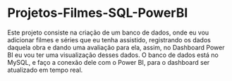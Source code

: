 # Projetos-Filmes-SQL-PowerBI
Este projeto consiste na criação de um banco de dados, onde eu vou adicionar filmes e séries que eu tenha assistido, registrando os dados daquela obra e dando uma avaliação para ela, assim, no Dashboard Power BI eu vou ter uma visualização desses dados. O banco de dados está no MySQL, e faço a conexão dele com o Power BI, para o dashboard ser atualizado em tempo real. 
 
